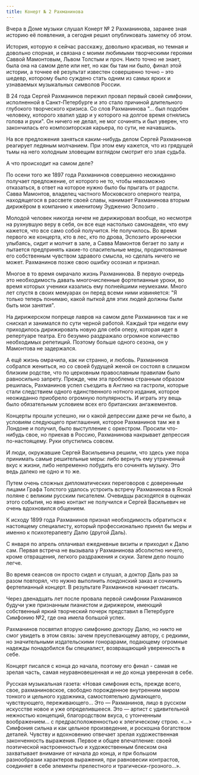 ```yaml
---
title: Конерт № 2 Рахманинова
---
```


Вчера в Доме музыки слушал Конерт № 2 Рахманинова, заранее зная историю её появления, а сегодня решил опубликовать заметку об этом.

История, которую я сейчас расскажу, довольно красивая, но темная и довольно спорная, и связана с моими любимыми творческими героями Саввой Мамонтовым, Львом Толстым и проч. Никто точно не знает, была она на самом деле или нет, но как бы там ни было, финал этой истории, а точнее её результат известен совершенно точно – это шедевр, которому было суждено стать одним из самых ярких и узнаваемых музыкальных символов России.

В 24 года Сергей Рахманинов пережил провал первый своей симфонии, исполненной в Санкт-Петербурге и это стало причиной длительного глубокого творческого кризиса. Со слов Рахманинова "... был подобен человеку, которого хватил удар и у которого на долгое время отнялись голова и руки". Он ничего не делал, не мог сочинять и был уверен, что закончилась его композиторская карьера, по сути, не начавшись. 

На все предложения заняться каким-нибудь делом Сергей Рахманинов реагирует ледяным молчанием. При этом ему кажется, что из грядущей тьмы на него холодным зловещим взглядом смотрит его злая судьба.

А что происходит на самом деле?

По осени того же 1897 года Рахманинов совершенно неожиданно
получает предложение, от которого не то, чтобы невозможно отказаться, в ответ на которое нужно было бы прыгать от радости. Савва Мамонтов, владелец частного Московского оперного театра, находящегося в рассвете своей славы, нанимает Рахманинова вторым дирижёром в компанию к именитому Эудженио Эспозито . 

Молодой человек никогда ничем не дирижировал вообще, но несмотря на рухнувшую веру в себя, он все еще настолько самонадеян, что ему кажется, что все само собой получится. Не получилось. Во время первого же концерта, кто в лес, кто по дрова, Эспозито иронически улыбаясь, сидит и молчит в зале, а Савва Мамонтов бегает по залу и пытается предпринять какие-то спасительные меры, продиктованные его собственным чувством здравого смысла, но сделать ничего не может. Рахманинов позже свою ошибку осознал и признал. 

Многое в то время омрачало жизнь Рахманинова. В первую очередь это необходимость давать многочисленные фортепианные уроки, во время которых ученики казались ему полнейшими неумехами. Много лет спустя в своих мемуарах он перед всеми ними извиняется: "Я только теперь понимаю,
какой пыткой для этих людей должны были быть мои занятия". 

На дирижерском попреще лавров на самом деле Рахманинов так и не снискал и занимался по сути черной работой. Каждый три недели ему приходилось дирижировать новую для себя оперу, которая идет в репертуаре театра. Его безумно раздражало огромное количество необходимых репетиций.
Поэтому больше одного сезона, он у Мамонтова не задержался.

А ещё жизнь омрачила, как ни странно, и любовь. Рахманинов собрался жениться, но со своей будущей женой он состоял в слишком близким родстве, что по церковным православным правилам было равносильно запрету. Прежде, чем эта проблема странным образом решилась, Рахманинов успел съездить в Англию на гастроли, которые стали следствием одного единственного нотного издания, которое неожиданно приобрело огромную популярность. И играть эту вещь было обязательным условием всех его британских ангажементов.

Концерты прошли успешно, ни о какой депрессии даже речи не было, а условиям следующего приглашения, которое Рахманинов там же в Лондоне и получил, было выступление с оркестром. Просили что-нибудь свое, но приехав в Россию, Рахманинова накрывает депрессия по-настоящему. Руки опустились совсем.

И люди, окружавшие Сергей Васильевича решили, что здесь уже пора принимать самые решительные меры: либо вернуть ему утраченный вкус к жизни, либо непременно побудить его сочинять музыку. Это ведь далеко не одно и то же.

Путем очень сложных дипломатических переговоров с доверенным лицами Графа Толстого удалось устроить встречу Рахманинова в Ясной поляне с великим русским писателем. Очевидцы расходятся в оценках этого события, но явно контакт не получился и Сергей Васильевич не очень вдохновился общением.

К исходу 1899 года Рахманинов признал необходимость обратиться к настоящему специалисту, который профессионально принял бы меры и именно к психотерапевту Далю (другой Даль).

С января по апрель оплачивал ежедневные визиты и приходил к Далю сам. Первая встреча не вызывала у Рахманинова абсолютно ничего, кроме отвращения, легкого раздражения и скуки. Затем дело пошло легче.

Во время сеансов он просто сидел и слушал, а доктор Даль раз за разом повторял, что нужно выполнить лондонский заказ и сочинить фертепианный концерт. В результате Рахманинов начинает писать.

Через двенадцать лет после провала первой симфонии Рахманинов будучи уже признанным пианистом и дирижером, имеющий собственный яркий творческий почерк представил в Петербурге Симфонию №2, где она имела большой успех.

Рахманинов посвятил вторую симфонию доктору Далю, но никто не смог увидеть в этом связь: зачем преуспевающему автору, с редкими, но значительными издательскими гонорарами, подающему огромные надежды понадобился бы специалист, возвращающий уверенность в себе.

Концерт писался с конца до начала, поэтому его финал - самая не зрелая часть, самая неуравновешенная и не до конца уверенная в себе.

Русская музыкальная газета: «Новая симфония есть, прежде всего, свое, рахманиновское, свободно порожденное внутренним миром тонкого и цельного художника, самостоятельно думающего, чувствующего, переживающего... Это — Рахманинов, лицо в русском искусстве новое и уже определившееся. Это — артист с удивительной нежностью концепций, благородством вкуса, с утонченным воображением... с предрасположенностью к элегическому строю. <...> Симфония сильна и как цельное произведение, и роскошна богатством деталей. Чувству и вдохновению отвечает зрелая художественная законченность выражения. Первое и общее впечатление: своей поэтической настроенностью и художественным блеском она захватывает внимание от начала до конца, и при большом разнообразии характеров выражения, при равновесии контрастов, соединяет в себе элементы прелестного и трагически-грозного...».

